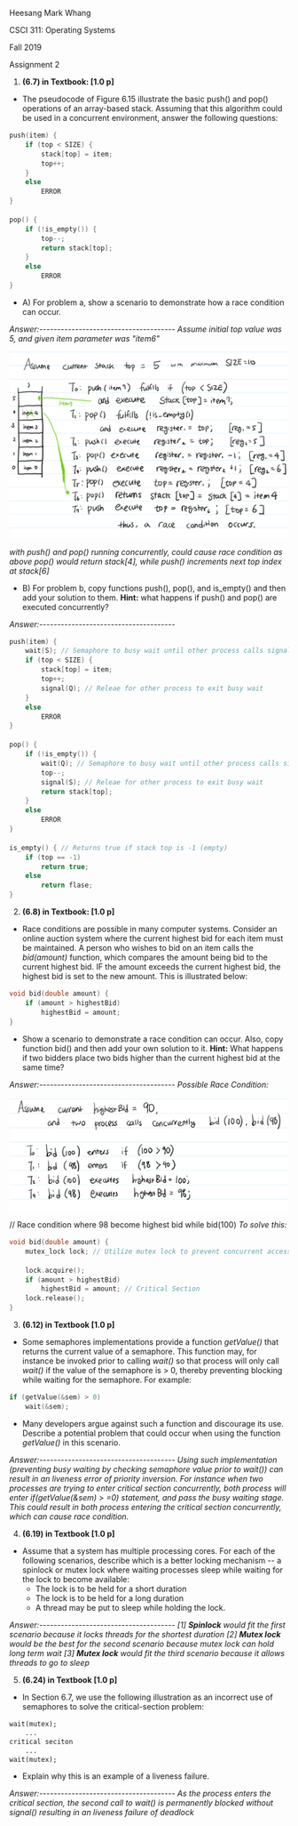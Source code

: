 Heesang Mark Whang

CSCI 311: Operating Systems

Fall 2019

Assignment 2

1. **(6.7) in Textbook: [1.0 p]**
* The pseudocode of Figure 6.15 illustrate the basic push() and pop() operations of an array-based stack. Assuming that this algorithm could be used in a concurrent environment, answer the following questions:

```C++
push(item) {
    if (top < SIZE) {
        stack[top] = item;
        top++;
    }
    else
        ERROR
}

pop() {
    if (!is_empty()) {
        top--;
        return stack[top];
    }
    else
        ERROR
}
```

* A) For problem a, show a scenario to demonstrate how a race condition can occur.

*Answer:--------------------------------------*
*Assume initial top value was 5, and given item parameter was "item6"*

![](.\hw3_prob1.png)

*with push() and pop() running concurrently, could cause race condition as above*
*pop() would return stack[4], while push() increments next top index at stack[6]*

* B) For problem b, copy functions push(), pop(), and is_empty() and then add your solution to them. 
  **Hint:** what happens if push() and pop() are executed concurrently?

*Answer:--------------------------------------*

```C++
push(item) {
    wait(S); // Semaphore to busy wait until other process calls signal()
    if (top < SIZE) {
        stack[top] = item;
        top++;
        signal(Q); // Releae for other process to exit busy wait
    }
    else
        ERROR
}

pop() {
    if (!is_empty()) {
    	wait(Q); // Semaphore to busy wait until other process calls signal()
        top--;
        signal(S); // Releae for other process to exit busy wait
        return stack[top];
    }
    else
        ERROR
}

is_empty() { // Returns true if stack top is -1 (empty)
	if (top == -1)
		return true;
	else
		return flase;
}
```




2. **(6.8) in Textbook: [1.0 p]**
* Race conditions are possible in many computer systems. Consider an online auction system where the current highest bid for each item must be maintained. A person who wishes to bid on an item calls the *bid(amount)* function, which compares the amount being bid to the current highest bid. IF the amount exceeds the current highest bid, the highest bid is set to the new amount. This is illustrated below:

```C++
void bid(double amount) {
    if (amount > highestBid)
        highestBid = amount;
}
```

* Show a scenario to demonstrate a race condition can occur. Also, copy function bid() and then add your own solution to it. 
  **Hint:** What happens if two bidders place two bids higher than the current highest bid at the same time?

*Answer:--------------------------------------*
  *Possible Race Condition:*

![](.\hw3_prob2.png)

  // Race condition where 98 become highest bid while  bid(100)
  *To solve this:*

```C++
void bid(double amount) {
    mutex_lock lock; // Utilize mutex lock to prevent concurrent access to the CS
    
    lock.acquire();
    if (amount > highestBid)
        highestBid = amount; // Critical Section
    lock.release();
}
```


3. **(6.12) in Textbook [1.0 p]**
* Some semaphores implementations provide a function *getValue()* that returns the current value of a semaphore. This function may, for instance be invoked prior to calling *wait()* so that process will only call *wait()* if the value of the semaphore is > 0, thereby preventing blocking while waiting for the semaphore. For example:

```C++
if (getValue(&sem) > 0)
    wait(&sem);
```
* Many developers argue against such a function and discourage its use. Describe a potential problem that could occur when using the function *getValue()* in this scenario.

*Answer:--------------------------------------*
*Using such implementation (preventing busy waiting by checking semaphore value prior to wait()) can result in an liveness error of priority inversion. For instance when two processes are trying to enter critical section concurrently, both process will enter if(getValue(&sem) > =0) statement, and pass the busy waiting stage. This could result in both process entering the critical section concurrently, which can cause race condition.*

4. **(6.19) in Textbook [1.0 p]**
* Assume that a system has multiple processing cores. For each of the following scenarios, describe which is a better locking mechanism -- a spinlock or mutex lock where waiting processes sleep while waiting for the lock to become available:
  * The lock is to be held for a short duration
  * The lock is to be held for a long duration
  * A thread may be put to sleep while holding the lock.

*Answer:--------------------------------------*
*[1] **Spinlock** would fit the first scenario because it locks threads for the shortest duration*
*[2] **Mutex lock** would be the best for the second scenario because mutex lock can hold long term wait*
*[3] **Mutex lock** would fit the third scenario because it allows threads to go to sleep*

5. **(6.24) in Textbook [1.0 p]**
* In Section 6.7, we use the following illustration as an incorrect use of semaphores to solve the critical-section problem:
  
```pseudocode
wait(mutex);
    ...
critical seciton
    ...
wait(mutex);
```

* Explain why this is an example of a liveness failure.

*Answer:--------------------------------------*
*As the process enters the critical section, the second call to wait() is permanently blocked without signal() resulting in an liveness failure of deadlock*